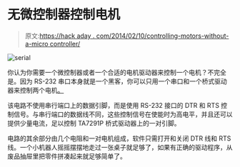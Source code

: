 # 无微控制器控制电机

> 原文:[https://hack aday . com/2014/02/10/controlling-motors-without-a-micro controller/](https://hackaday.com/2014/02/10/controlling-motors-without-a-microcontroller/)

![serial](../Images/15691567e3ed362f8f04772a3aa32dbc.png)

你认为你需要一个微控制器或者一个合适的电机驱动器来控制一个电机？不完全是。因为 RS-232 串口本身就是一个黑客，你可以只用一个串口和一个桥式驱动器来控制两个电机[。](http://www.instructables.com/id/How-to-Control-a-Motor-Through-a-Serial-Port-Witho/?ALLSTEPS)

该电路不使用串行端口上的数据引脚，而是使用 RS-232 接口的 DTR 和 RTS 控制信号。与串行端口的数据线不同，这些控制信号在使能时为高电平，并且还可以提供少量电流，足以控制 TA7291P 桥式驱动器上的一对引脚。

电路的其余部分由几个电阻和一对电机组成，软件只需打开和关闭 DTR 线和 RTS 线。一个小机器人摇摇摆摆地走过一张桌子就足够了，如果有正确的驱动程序，从废品抽屉里把零件拼凑起来就足够简单了。